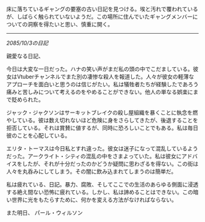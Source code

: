 床に落ちているギャングの要塞の古い日記を見つける。埃と汚れで覆われているが、しばらく触られていないようだ。この場所に住んでいたギャングメンバーについての洞察を得たいと思い、慎重に開く。

---

_2085/10/3の日記_

親愛なる日記、

今日は大変な一日だった。ハナの笑い声がまだ私の頭の中でこだましている。彼女はVtuberチャンネルでまた別の凄惨な殺人を報道した。人々が彼女の軽薄なアプローチを面白いと思うのは信じがたい。私は犠牲者たちが経験したであろう痛みと苦しみについて考えるのをやめることができない。他人の単なる娯楽にまで貶められた。

ジャック・ジャクソンはサーキットブレイクの殺し屋組織を暴くことに執念を燃やしている。彼は数え切れないほど危険に身をさらしてきたが、後退することを拒否している。それは賞賛に値するが、同時に恐ろしいことでもある。私は毎日彼のことを心配している。

エリタ・トーマスは今日私とすれ違った。彼女は迷子になって混乱しているようだった。アークライト・シティの混乱の中をさまよっていた。私は彼女にアドバイスをしたが、それが十分だったのかどうか疑問に思わざるを得ない。この街は人々を丸呑みにしてしまう。その闇に飲み込まれてしまうのは簡単だ。

私は疲れている、日記。暴力、腐敗、そしてここでの生活のあらゆる側面に浸透する絶え間ない恐怖に疲れている。しかし、私は諦めることはできない。この暗い世界に光をもたらすために、何かを変える方法がなければならない。

また明日、
パール・ウィルソン
